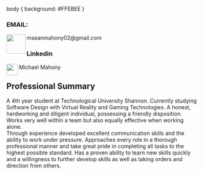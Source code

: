 body {
 background: #FFEBEE
}  
 ### EMAIL:
 
<img align="left"  src="https://github.com/user-attachments/assets/f9d59a83-4eb4-45f0-bcc7-5e7c19321aa0" width="50" height="50">
 mseanmahony02@gmail.com
 
 ### Linkedin

 
 <img align="left"   src="https://github.com/user-attachments/assets/a6af13a3-07b9-458d-afe8-efc145d15984" width="30" height="30">
 Michael Mahony



## Professional Summary
A 4th year student at Technological University Shannon. Currently studying Software Design with Virtual Reality and Gaming Technologies. A honest, hardworking and diligent individual, possessing a friendly disposition. Works very well within a team but also equally effective when working alone.  
Through experience developed excellent communication skills and the ability to work under pressure. Approaches every role in a thorough professional manner and take great pride in completing all tasks to the highest possible standard. Has a proven ability to learn new skills quickly and a willingness to further develop skills as well as taking orders and direction from others. 

